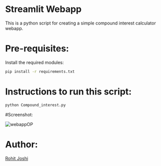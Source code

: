 # Streamlit Webapp

This is a python script for creating a simple compound interest calculator webapp.
# Pre-requisites:

Install the required modules:
```bash
pip install -r requirements.txt
```
# Instructions to run this script:

```bash
python Compound_interest.py
```
#Screenshot:

![webappOP](https://user-images.githubusercontent.com/56406787/94896823-06ce4700-04ac-11eb-9d63-a4a4d24d4196.png)
# Author:

[Rohit Joshi](https://github.com/rohitjoshi6)
